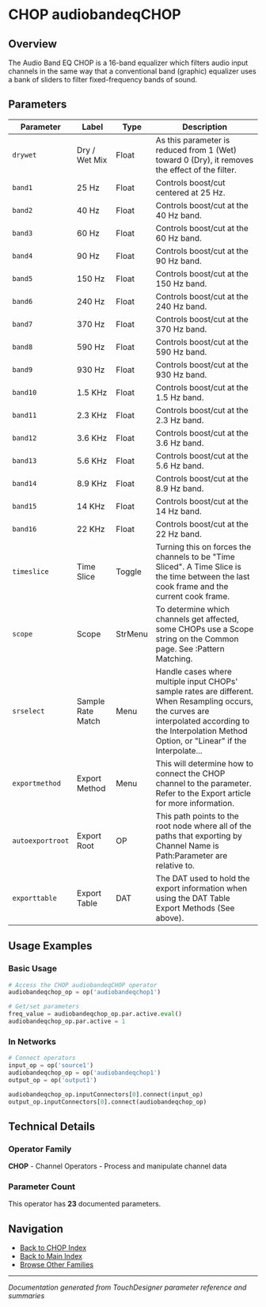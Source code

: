 # CHOP audiobandeqCHOP

## Overview

The Audio Band EQ CHOP is a 16-band equalizer which filters audio input channels in the same way that a conventional band (graphic) equalizer uses a bank of sliders to filter fixed-frequency bands of sound.

## Parameters

| Parameter | Label | Type | Description |
|-----------|-------|------|-------------|
| `drywet` | Dry / Wet Mix | Float | As this parameter is reduced from 1 (Wet) toward 0 (Dry), it removes the effect of the filter. |
| `band1` | 25 Hz | Float | Controls boost/cut centered at 25 Hz. |
| `band2` | 40 Hz | Float | Controls boost/cut at the 40 Hz band. |
| `band3` | 60 Hz | Float | Controls boost/cut at the 60 Hz band. |
| `band4` | 90 Hz | Float | Controls boost/cut at the 90 Hz band. |
| `band5` | 150 Hz | Float | Controls boost/cut at the 150 Hz band. |
| `band6` | 240 Hz | Float | Controls boost/cut at the 240 Hz band. |
| `band7` | 370 Hz | Float | Controls boost/cut at the 370 Hz band. |
| `band8` | 590 Hz | Float | Controls boost/cut at the 590 Hz band. |
| `band9` | 930 Hz | Float | Controls boost/cut at the 930 Hz band. |
| `band10` | 1.5 KHz | Float | Controls boost/cut at the 1.5 Hz band. |
| `band11` | 2.3 KHz | Float | Controls boost/cut at the 2.3 Hz band. |
| `band12` | 3.6 KHz | Float | Controls boost/cut at the 3.6 Hz band. |
| `band13` | 5.6 KHz | Float | Controls boost/cut at the 5.6 Hz band. |
| `band14` | 8.9 KHz | Float | Controls boost/cut at the 8.9 Hz band. |
| `band15` | 14 KHz | Float | Controls boost/cut at the 14 Hz band. |
| `band16` | 22 KHz | Float | Controls boost/cut at the 22 Hz band. |
| `timeslice` | Time Slice | Toggle | Turning this on forces the channels to be "Time Sliced".  A Time Slice is the time between the last cook frame and the current cook frame. |
| `scope` | Scope | StrMenu | To determine which channels get affected, some CHOPs use a Scope string on the Common page. See :Pattern Matching. |
| `srselect` | Sample Rate Match | Menu | Handle cases where multiple input CHOPs' sample rates are different. When Resampling occurs, the curves are interpolated according to the Interpolation Method Option, or "Linear" if the Interpolate... |
| `exportmethod` | Export Method | Menu | This will determine how to connect the CHOP channel to the parameter. Refer to the Export article for more information. |
| `autoexportroot` | Export Root | OP | This path points to the root node where all of the paths that exporting by Channel Name is Path:Parameter are relative to. |
| `exporttable` | Export Table | DAT | The DAT used to hold the export information when using the DAT Table Export Methods (See above). |

## Usage Examples

### Basic Usage

```python
# Access the CHOP audiobandeqCHOP operator
audiobandeqchop_op = op('audiobandeqchop1')

# Get/set parameters
freq_value = audiobandeqchop_op.par.active.eval()
audiobandeqchop_op.par.active = 1
```

### In Networks

```python
# Connect operators
input_op = op('source1')
audiobandeqchop_op = op('audiobandeqchop1')
output_op = op('output1')

audiobandeqchop_op.inputConnectors[0].connect(input_op)
output_op.inputConnectors[0].connect(audiobandeqchop_op)
```

## Technical Details

### Operator Family

**CHOP** - Channel Operators - Process and manipulate channel data

### Parameter Count

This operator has **23** documented parameters.

## Navigation

- [Back to CHOP Index](../CHOP/CHOP_INDEX.md)
- [Back to Main Index](../OPERATORS_INDEX.md)
- [Browse Other Families](../OPERATORS_INDEX.md#quick-navigation)

---
*Documentation generated from TouchDesigner parameter reference and summaries*
